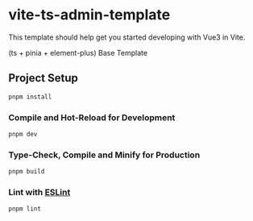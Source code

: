 # vite-ts-admin-template

This template should help get you started developing with Vue3 in Vite.

(ts + pinia + element-plus) Base Template
## Project Setup

```sh
pnpm install
```

### Compile and Hot-Reload for Development

```sh
pnpm dev
```

### Type-Check, Compile and Minify for Production

```sh
pnpm build
```

### Lint with [ESLint](https://eslint.org/)

```sh
pnpm lint
```
